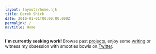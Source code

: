 ```yaml
---
layout: layouts/home.njk
title: Derek Shirk
date: 2016-01-01T00:00:00.000Z
permalink: /
navtitle: Home
---
```


**I'm currently seeking work!** Browse past [projects](/projects), enjoy some [writing](/writing) or witness my obsession with smooties bowls on [Twitter](https://twitter.com/derek_shirk).  
